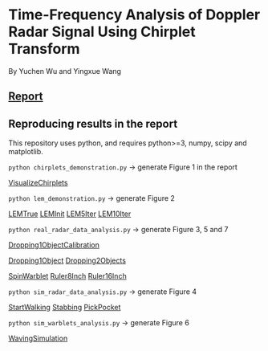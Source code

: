# Time-Frequency Analysis of Doppler Radar Signal Using Chirplet Transform

By Yuchen Wu and Yingxue Wang

## [Report](./YuchenWu_YingxueWang_ChirpletTransform.pdf)

## Reproducing results in the report

This repository uses python, and requires python>=3, numpy, scipy and matplotlib.

`python chirplets_demonstration.py` -> generate Figure 1 in the report

[VisualizeChirplets](./figures/../Figures/VisualizeChirplets.pdf)

`python lem_demonstration.py` -> generate Figure 2

[LEMTrue](./Figures/LEMTrue.pdf)
[LEMInit](./Figures/LEMInit.pdf)
[LEM5Iter](./Figures/LEM5Iter.pdf)
[LEM10Iter](./Figures/LEM10Iter.pdf)

`python real_radar_data_analysis.py` -> generate Figure 3, 5 and 7

[Dropping1ObjectCalibration](./Figures/Dropping1ObjectCalibration.pdf)

[Dropping1Object](./Figures/Dropping1Object.pdf)
[Dropping2Objects](./Figures/Dropping2Objects.pdf)

[SpinWarblet](./Figures/SpinWarblet.pdf)
[Ruler8Inch](./Figures/Ruler8Inch.pdf)
[Ruler16Inch](./Figures/Ruler16Inch.pdf)

`python sim_radar_data_analysis.py` -> generate Figure 4

[StartWalking](./Figures/StartWalking.pdf)
[Stabbing](./Figures/Stabbing.pdf)
[PickPocket](./Figures/PickPocket.pdf)

`python sim_warblets_analysis.py` -> generate Figure 6

[WavingSimulation](./Figures/WavingSimulation.pdf)